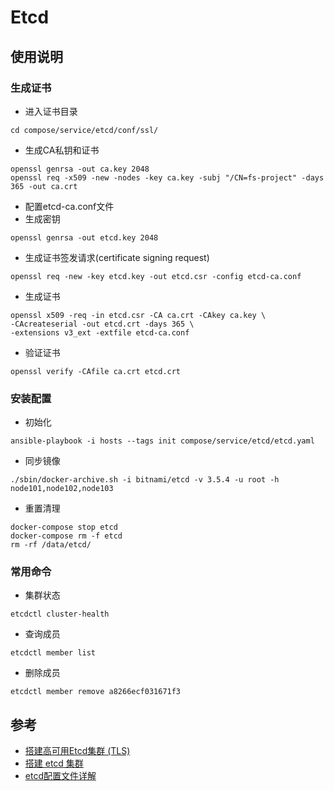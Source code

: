 # Etcd

## 使用说明

### 生成证书

- 进入证书目录
```
cd compose/service/etcd/conf/ssl/
```
- 生成CA私钥和证书
```
openssl genrsa -out ca.key 2048
openssl req -x509 -new -nodes -key ca.key -subj "/CN=fs-project" -days 365 -out ca.crt
```
- 配置etcd-ca.conf文件
- 生成密钥
```
openssl genrsa -out etcd.key 2048
```
- 生成证书签发请求(certificate signing request)
```
openssl req -new -key etcd.key -out etcd.csr -config etcd-ca.conf
```
- 生成证书
```
openssl x509 -req -in etcd.csr -CA ca.crt -CAkey ca.key \
-CAcreateserial -out etcd.crt -days 365 \
-extensions v3_ext -extfile etcd-ca.conf
```
- 验证证书
```
openssl verify -CAfile ca.crt etcd.crt
```

### 安装配置
- 初始化
```
ansible-playbook -i hosts --tags init compose/service/etcd/etcd.yaml
```
- 同步镜像
```
./sbin/docker-archive.sh -i bitnami/etcd -v 3.5.4 -u root -h node101,node102,node103
```
- 重置清理
```
docker-compose stop etcd
docker-compose rm -f etcd
rm -rf /data/etcd/
```

### 常用命令
- 集群状态
```
etcdctl cluster-health
```
- 查询成员
```
etcdctl member list
```
- 删除成员
```
etcdctl member remove a8266ecf031671f3
```


## 参考
- [搭建高可用Etcd集群 (TLS)](https://www.jianshu.com/p/d7e53895338f)
- [搭建 etcd 集群](https://doczhcn.gitbook.io/etcd/index/index-1/clustering)
- [etcd配置文件详解](https://www.cnblogs.com/linuxws/p/11194403.html)
